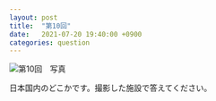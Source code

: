 ```yaml
---
layout: post
title:  "第10回"
date:   2021-07-20 19:40:00 +0900
categories: question
---
```


![第10回　写真](/kokodoko/images/q10.jpg)

日本国内のどこかです。撮影した施設で答えてください。